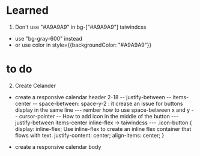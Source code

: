 # Learned

1. Don't use "#A9A9A9" in bg-["#A9A9A9"] taiwindcss

- use "bg-gray-600" instead
- or use color in style={{backgroundColor: "#A9A9A9"}}

# to do

2. Create Celander

- create a responsive calendar header 2-18
  -- justify-between
  -- items-center
  -- space-between: space-y-2 : it crease an issue for buttons display in the same line
  --- rember how to use space-between x and y
  -- cursor-pointer
  -- How to add icon in the middle of the button
  --- justify-between items-center inline-flex -> taiwindcss
  --- .icon-button {
  display: inline-flex; Use inline-flex to create an inline flex container that flows with text.
  justify-content: center;
  align-items: center;
  }

- create a responsive calendar body

